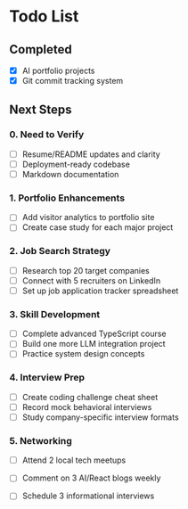 # Todo List

## Completed

- [x] AI portfolio projects
- [x] Git commit tracking system

## Next Steps

### 0. Need to Verify

- [ ] Resume/README updates and clarity
- [ ] Deployment-ready codebase
- [ ] Markdown documentation

### 1. Portfolio Enhancements

- [ ] Add visitor analytics to portfolio site
- [ ] Create case study for each major project

### 2. Job Search Strategy

- [ ] Research top 20 target companies
- [ ] Connect with 5 recruiters on LinkedIn
- [ ] Set up job application tracker spreadsheet

### 3. Skill Development

- [ ] Complete advanced TypeScript course
- [ ] Build one more LLM integration project
- [ ] Practice system design concepts

### 4. Interview Prep

- [ ] Create coding challenge cheat sheet
- [ ] Record mock behavioral interviews
- [ ] Study company-specific interview formats

### 5. Networking

- [ ] Attend 2 local tech meetups
- [ ] Comment on 3 AI/React blogs weekly
- [ ] Schedule 3 informational interviews


